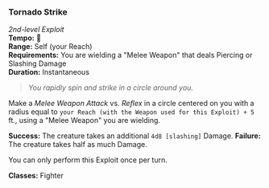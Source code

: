 ### Tornado Strike
*2nd-level Exploit*  
**Tempo:** 🔺  
**Range:** Self (your Reach)  
**Requirements:** You are wielding a "Melee Weapon" that deals Piercing or Slashing Damage  
**Duration:** Instantaneous  

> *You rapidly spin and strike in a circle around you.*

Make a *Melee Weapon Attack* vs. *Reflex* in a circle centered on you with a radius equal to `your Reach (with the Weapon used for this Exploit) + 5` ft., using a "Melee Weapon" you are wielding.

**Success:** The creature takes an additional `4d8 [slashing]` Damage.
**Failure:** The creature takes half as much Damage.

You can only perform this Exploit once per turn.

**Classes:** Fighter
